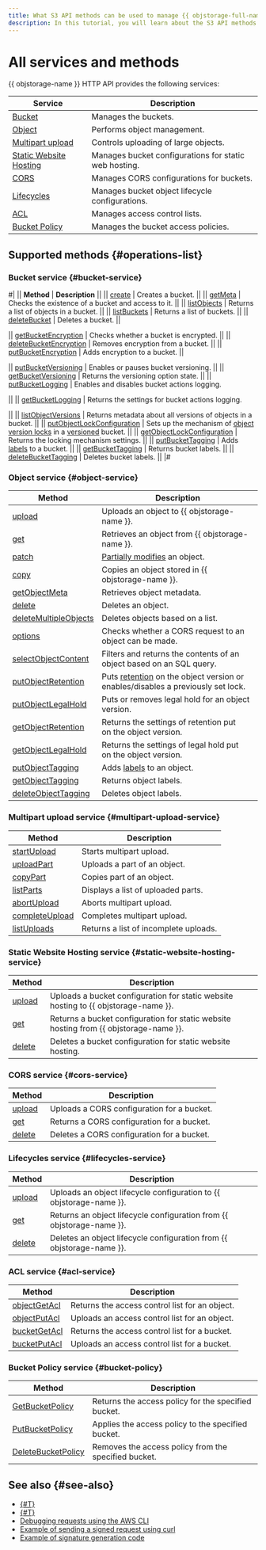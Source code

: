 ```yaml
---
title: What S3 API methods can be used to manage {{ objstorage-full-name }}
description: In this tutorial, you will learn about the S3 API methods you can use to manage {{ objstorage-full-name }}.
---
```


# All services and methods

{{ objstorage-name }} HTTP API provides the following services:

| Service | Description |
-------|---------
| [Bucket](bucket.md) | Manages the buckets. |
| [Object](object.md) | Performs object management. |
| [Multipart upload](multipart.md) | Controls uploading of large objects. |
| [Static Website Hosting](hosting.md) | Manages bucket configurations for static web hosting. |
| [CORS](cors.md) | Manages CORS configurations for buckets. |
| [Lifecycles](lifecycles.md) | Manages bucket object lifecycle configurations. |
| [ACL](acl.md) | Manages access control lists. |
| [Bucket Policy](policy.md) | Manages the bucket access policies. |

## Supported methods {#operations-list}

### Bucket service {#bucket-service}

#|
|| **Method** | **Description** ||
|| [create](bucket/create.md) | Creates a bucket. ||
|| [getMeta](bucket/getmeta.md) | Checks the existence of a bucket and access to it. ||
|| [listObjects](bucket/listobjects.md) | Returns a list of objects in a bucket. ||
|| [listBuckets](bucket/list.md) | Returns a list of buckets. ||
|| [deleteBucket](bucket/delete.md) | Deletes a bucket. ||


|| [getBucketEncryption](bucket/getbucketencryption.md) | Checks whether a bucket is encrypted. ||
|| [deleteBucketEncryption](bucket/deletebucketencryption.md) | Removes encryption from a bucket. ||
|| [putBucketEncryption](bucket/putbucketencryption.md) | Adds encryption to a bucket. ||


|| [putBucketVersioning](bucket/putBucketVersioning.md) | Enables or pauses bucket versioning. ||
|| [getBucketVersioning](bucket/getBucketVersioning.md) | Returns the versioning option state. ||
|| [putBucketLogging](bucket/putBucketLogging.md) | Enables and disables bucket actions logging.


||
|| [getBucketLogging](bucket/getBucketLogging.md) | Returns the settings for bucket actions logging.


||
|| [listObjectVersions](bucket/listObjectVersions.md) | Returns metadata about all versions of objects in a bucket. ||
|| [putObjectLockConfiguration](bucket/putobjectlockconfiguration.md) | Sets up the mechanism of [object version locks](../../concepts/object-lock.md) in a [versioned](../../concepts/versioning.md) bucket. ||
|| [getObjectLockConfiguration](bucket/getobjectlockconfiguration.md) | Returns the locking mechanism settings. ||
|| [putBucketTagging](bucket/putbuckettagging.md) | Adds [labels](../../concepts/tags.md) to a bucket. ||
|| [getBucketTagging](bucket/getbuckettagging.md) | Returns bucket labels. ||
|| [deleteBucketTagging](bucket/deletebuckettagging.md) | Deletes bucket labels. ||
|#

### Object service {#object-service}

| Method | Description |
----- | -----
| [upload](object/upload.md) | Uploads an object to {{ objstorage-name }}. |
| [get](object/get.md) | Retrieves an object from {{ objstorage-name }}. |
| [patch](object/patch.md) | [Partially modifies](../../concepts/object-patch.md) an object. |
| [copy](object/copy.md) | Copies an object stored in {{ objstorage-name }}. |
| [getObjectMeta](object/getobjectmeta.md) | Retrieves object metadata. |
| [delete](object/delete.md) | Deletes an object. |
| [deleteMultipleObjects](object/deletemultipleobjects.md) | Deletes objects based on a list. |
| [options](object/options.md) | Checks whether a CORS request to an object can be made. |
| [selectObjectContent](object/select.md) | Filters and returns the contents of an object based on an SQL query. |
| [putObjectRetention](object/putobjectretention.md) | Puts [retention](../../concepts/object-lock.md) on the object version or enables/disables a previously set lock. |
| [putObjectLegalHold](object/putobjectlegalhold.md) | Puts or removes legal hold for an object version. |
| [getObjectRetention](object/getobjectretention.md) | Returns the settings of retention put on the object version. |
| [getObjectLegalHold](object/getobjectlegalhold.md) | Returns the settings of legal hold put on the object version. |
| [putObjectTagging](object/putobjecttagging.md) | Adds [labels](../../concepts/tags.md) to an object. |
| [getObjectTagging](object/getobjecttagging.md) | Returns object labels. |
| [deleteObjectTagging](object/deleteobjecttagging.md) | Deletes object labels. |

### Multipart upload service {#multipart-upload-service}

| Method | Description |
----- | -----
| [startUpload](multipart/startupload.md) | Starts multipart upload. |
| [uploadPart](multipart/uploadpart.md) | Uploads a part of an object. |
| [copyPart](multipart/copypart.md) | Copies part of an object. |
| [listParts](multipart/listparts.md) | Displays a list of uploaded parts. |
| [abortUpload](multipart/abortupload.md) | Aborts multipart upload. |
| [completeUpload](multipart/completeupload.md) | Completes multipart upload. |
| [listUploads](multipart/listuploads.md) | Returns a list of incomplete uploads. |

### Static Website Hosting service {#static-website-hosting-service}

| Method | Description |
----- | -----
| [upload](hosting/upload.md) | Uploads a bucket configuration for static website hosting to {{ objstorage-name }}. |
| [get](hosting/get.md) | Returns a bucket configuration for static website hosting from {{ objstorage-name }}. |
| [delete](hosting/delete.md) | Deletes a bucket configuration for static website hosting. |

### CORS service {#cors-service}

| Method | Description |
----- | -----
| [upload](cors/upload.md) | Uploads a CORS configuration for a bucket. |
| [get](cors/get.md) | Returns a CORS configuration for a bucket. |
| [delete](cors/delete.md) | Deletes a CORS configuration for a bucket. |

### Lifecycles service {#lifecycles-service}

| Method | Description |
----- | -----
| [upload](lifecycles/upload.md) | Uploads an object lifecycle configuration to {{ objstorage-name }}. |
| [get](lifecycles/get.md) | Returns an object lifecycle configuration from {{ objstorage-name }}. |
| [delete](lifecycles/delete.md) | Deletes an object lifecycle configuration from {{ objstorage-name }}. |

### ACL service {#acl-service}

| Method | Description |
----- | -----
| [objectGetAcl](acl/objectget.md) | Returns the access control list for an object. |
| [objectPutAcl](acl/objectput.md) | Uploads an access control list for an object. |
| [bucketGetAcl](acl/bucketget.md) | Returns the access control list for a bucket. |
| [bucketPutAcl](acl/bucketput.md) | Uploads an access control list for a bucket. |

### Bucket Policy service {#bucket-policy}

| Method | Description |
----- | -----
| [GetBucketPolicy](policy/get.md) | Returns the access policy for the specified bucket. |
| [PutBucketPolicy](policy/put.md) | Applies the access policy to the specified bucket. |
| [DeleteBucketPolicy](policy/delete.md) | Removes the access policy from the specified bucket. |

## See also {#see-also}
* [{#T}](../../s3/index.md)
* [{#T}](../../tools/index.md)
* [Debugging requests using the AWS CLI](../signing-requests.md#debugging)
* [Example of sending a signed request using curl](../../api-ref/authentication.md#s3-api-example)
* [Example of signature generation code](../../concepts/pre-signed-urls.md#code-examples)